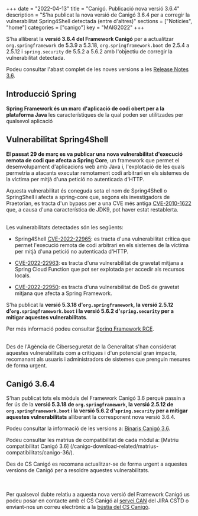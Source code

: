 +++
date = "2022-04-13"
title = "Canigó. Publicació nova versió 3.6.4"
description = "S'ha publicat la nova versió de Canigó 3.6.4 per a corregir la vulnerabilitat Spring4Shell detectada (entre d'altres)"
sections = ["Notícies", "home"]
categories = ["canigo"]
key = "MAIG2022"
+++

S'ha alliberat la **versió 3.6.4 del Framework Canigó** per a actualitzar `org.springframework` de 5.3.9 a 5.3.18,
`org.springframework.boot` de 2.5.4 a 2.5.12 i `spring.security` de 5.5.2 a 5.6.2 amb l'objectiu de corregir la vulnerabilitat detectada.

Podeu consultar l'abast complet de les noves versions a les [Release Notes 3.6](/canigo-download-related/release-notes-canigo-36).

## Introducció Spring

**Spring Framework és un marc d'aplicació de codi obert per a la plataforma Java** les característiques de la qual poden
ser utilitzades per qualsevol aplicació

## Vulnerabilitat Spring4Shell

**El passat 29 de març es va publicar una nova vulnerabilitat d'execució remota de codi que afecta a Spring Core**,
un framework que permet el desenvolupament d'aplicacions web amb Java i, l'explotació de les quals permetria a
atacants executar remotament codi arbitrari en els sistemes de la víctima per mitjà d'una petició no autenticada d'HTTP.

Aquesta vulnerabilitat és coneguda sota el nom de Spring4Shell o SpringShell i afecta a spring-core que, segons els investigadors
de Praetorian, es tracta d'un bypass per a una CVE més antiga [CVE-2010-1622](https://cve.mitre.org/cgi-bin/cvename.cgi?name=CVE-2010-1622)
que, a causa d'una característica de JDK9, pot haver estat restablerta.

<br/>
Les vulnerabilitats detectades són les següents:

- Spring4Shell [CVE-2022-22965](https://cve.mitre.org/cgi-bin/cvename.cgi?name=CVE-2022-22965): es tracta d'una vulnerabilitat
crítica que permet l'execució remota de codi arbitrari en els sistemes de la víctima per mitjà d'una petició no autenticada d'HTTP.

- [CVE-2022-22963](https://cve.mitre.org/cgi-bin/cvename.cgi?name=CVE-2022-22963): es tracta d'una vulnerabilitat de gravetat mitjana
a Spring Cloud Function que pot ser explotada per accedir als recursos locals.

- [CVE-2022-22950](https://cve.mitre.org/cgi-bin/cvename.cgi?name=CVE-2022-22950): es tracta d'una vulnerabilitat de DoS de
gravetat mitjana que afecta a Spring Framework.

S'ha publicat la **versió 5.3.18 d'`org.springframework`, la versió 2.5.12 d'`org.springframework.boot` i la versió 5.6.2 d'`spring.security`
per a mitigar aquestes vulnerabilitats**.

Per més informació podeu consultar [Spring Framework RCE](https://spring.io/blog/2022/03/31/spring-framework-rce-early-announcement).

<br/>
Des de l'Agència de Ciberseguretat de la Generalitat s'han considerat aquestes vulnerabilitats com a crítiques i d'un potencial
gran impacte, recomanant als usuaris i administradors de sistemes que prenguin mesures de forma urgent.

## Canigó 3.6.4

S'han publicat tots els mòduls del Framework Canigó 3.6 perquè passin a fer ús de la **versió 5.3.18 de `org.springframework`,
la versió 2.5.12 de `org.springframework.boot` i la versió 5.6.2 d'`spring.security` per a mitigar aquestes vulnerabilitats**
alliberant la corresponent nova versió 3.6.4.

Podeu consultar la informació de les versions a: [Binaris Canigó 3.6](/canigo/download/canigo-36/).

Podeu consultar les matrius de compatibilitat de cada mòdul a: [Matriu compatibilitat Canigó 3.6]
(/canigo-download-related/matrius-compatibilitats/canigo-36/).

Des de CS Canigó es recomana actualitzar-se de forma urgent a aquestes versions de Canigó per a resoldre aquestes vulnerabilitats.

<br/><br/>
Per qualsevol dubte relatiu a aquesta nova versió del Framework Canigó us podeu posar en contacte amb el CS Canigó
al [servei CAN](https://cstd.ctti.gencat.cat/jiracstd/projects/CAN) del JIRA CSTD o enviant-nos un correu electrònic
a la [bústia del CS Canigó](mailto:oficina-tecnica.canigo.ctti@gencat.cat).